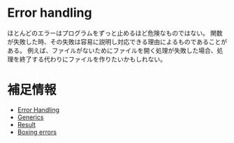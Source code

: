 # Error handling

ほとんどのエラーはプログラムをずっと止めるほど危険なものではない。
関数が失敗した時、その失敗は容易に説明し対応できる理由によるものであることがある。
例えば、ファイルがないためにファイルを開く処理が失敗した場合、処理を終了する代わりにファイルを作りたいかもしれない。

# 補足情報

- [Error Handling](https://doc.rust-jp.rs/book-ja/ch09-02-recoverable-errors-with-result.html)
- [Generics](https://doc.rust-jp.rs/book-ja/ch10-01-syntax.html)
- [Result](https://doc.rust-jp.rs/rust-by-example-ja/error/result.html)
- [Boxing errors](https://doc.rust-jp.rs/rust-by-example-ja/error/multiple_error_types/boxing_errors.html)
